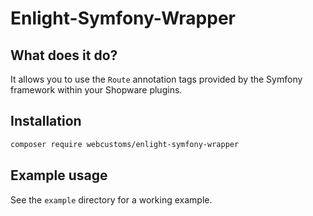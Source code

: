 # Enlight-Symfony-Wrapper

## What does it do?
It allows you to use the `Route` annotation tags provided by the Symfony framework within your Shopware plugins.

## Installation
```bash
composer require webcustoms/enlight-symfony-wrapper
```

## Example usage
See the `example` directory for a working example.
